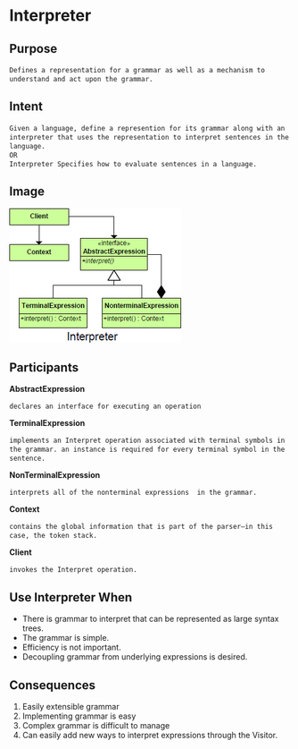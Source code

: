 # Interpreter #

## Purpose

	Defines a representation for a grammar as well as a mechanism to understand and act upon the grammar.

## Intent ##

	Given a language, define a represention for its grammar along with an interpreter that uses the representation to interpret sentences in the language.
	OR
	Interpreter Specifies how to evaluate sentences in a language.

## Image ##

![alt text](./Images/Interpreter-1.md.png "Interpreter")

## Participants ##

**AbstractExpression**

	declares an interface for executing an operation
**TerminalExpression**

	implements an Interpret operation associated with terminal symbols in the grammar. an instance is required for every terminal symbol in the sentence.
**NonTerminalExpression**

	interprets all of the nonterminal expressions  in the grammar.
**Context**

	contains the global information that is part of the parser—in this case, the token stack.
**Client**

	invokes the Interpret operation.

## Use Interpreter When ##

+ There is grammar to interpret that can be represented as large syntax trees.
+ The grammar is simple.
+ Efficiency is not important.
+ Decoupling grammar from underlying expressions is desired.

## Consequences ##

1. Easily extensible grammar
1. Implementing grammar is easy
1. Complex grammar is difficult to manage
1. Can easily add new ways to interpret expressions through the Visitor.
